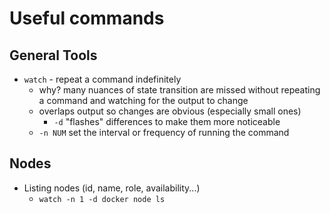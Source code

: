 # Useful commands

## General Tools

- `watch` - repeat a command indefinitely
  - why? many nuances of state transition are missed without repeating a command and watching for the output to change
  - overlaps output so changes are obvious (especially small ones)
    - `-d` "flashes" differences to make them more noticeable
  - `-n NUM` set the interval or frequency of running the command

## Nodes

- Listing nodes (id, name, role, availability...)
  - `watch -n 1 -d docker node ls`


